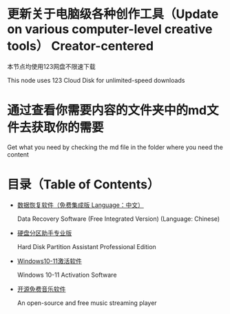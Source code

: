 # 更新关于电脑级各种创作工具（Update on various computer-level creative tools）  Creator-centered
 本节点均使用123网盘不限速下载
 
 This node uses 123 Cloud Disk for unlimited-speed downloads

# 通过查看你需要内容的文件夹中的md文件去获取你的需要
Get what you need by checking the md file in the folder where you need the content

# 目录（Table of Contents）
* [数据恢复软件（免费集成版 Language：中文）](数据恢复软件/read.md)
  
  Data Recovery Software (Free Integrated Version) (Language: Chinese)
* [硬盘分区助手专业版](硬盘分区助手专业版/read.md)
  
  Hard Disk Partition Assistant Professional Edition
* [Windows10-11激活软件](Windows10-11激活软件/read.md)
  
  Windows 10-11 Activation Software

* [开源免费音乐软件](开源免费音乐软件/read.md)
  
  An open-source and free music streaming player
